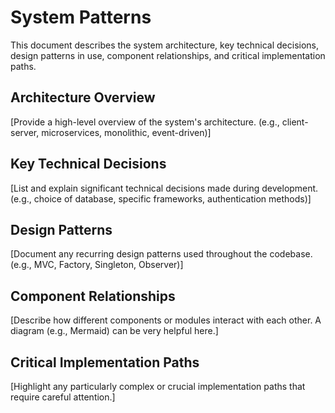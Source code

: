 # System Patterns

This document describes the system architecture, key technical decisions, design patterns in use, component relationships, and critical implementation paths.

## Architecture Overview
[Provide a high-level overview of the system's architecture. (e.g., client-server, microservices, monolithic, event-driven)]

## Key Technical Decisions
[List and explain significant technical decisions made during development. (e.g., choice of database, specific frameworks, authentication methods)]

## Design Patterns
[Document any recurring design patterns used throughout the codebase. (e.g., MVC, Factory, Singleton, Observer)]

## Component Relationships
[Describe how different components or modules interact with each other. A diagram (e.g., Mermaid) can be very helpful here.]

## Critical Implementation Paths
[Highlight any particularly complex or crucial implementation paths that require careful attention.]

